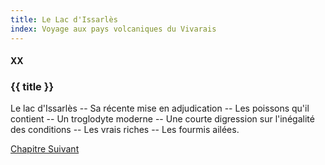 ```yaml
---
title: Le Lac d'Issarlès
index: Voyage aux pays volcaniques du Vivarais
---
```


#### XX

### {{ title }}

<div id="tltr">

Le lac d'Issarlès -- Sa récente mise en adjudication -- Les poissons qu'il
contient -- Un troglodyte moderne -- Une courte digression sur l'inégalité des
conditions -- Les vrais riches -- Les fourmis ailées.

</div>

<div id="next">

[Chapitre Suivant](21.html)

</div>
